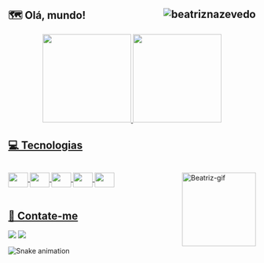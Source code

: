 ## 🗺 Olá, mundo! <img align="right" alt="beatriznazevedo" src="https://komarev.com/ghpvc/?username=beatriznazevedo&color=ff69b4"/>
<div align="center">
  <a href="https://github.com/beatriznazevedo">
  <img height="180em" src="https://github-readme-stats.vercel.app/api?username=beatriznazevedo&show_icons=true&theme=dracula&include_all_commits=true&count_private=true"/>
  <img height="180em" src="https://github-readme-stats.vercel.app/api/top-langs/?username=beatriznazevedo&layout=compact&langs_count=7&theme=dracula"/>
</div>
  
  ## 💻 Tecnologias 
  
<div style="display: inline_block"><br>
   <img align="center" alt"Beatriz-css" height="30" width="40" src="https://cdn.jsdelivr.net/gh/devicons/devicon/icons/css3/css3-original.svg">
   <img align="center" alt"Beatriz-html" height="30" width="40" src="https://cdn.jsdelivr.net/gh/devicons/devicon/icons/html5/html5-original.svg">
   <img align="center" alt"Beatriz-java" height="30" width="40" src="https://cdn.jsdelivr.net/gh/devicons/devicon/icons/java/java-original-wordmark.svg">
   <img align="center" alt"Beatriz-ts" height="30" width="40" src="https://cdn.jsdelivr.net/gh/devicons/devicon/icons/typescript/typescript-original.svg">
   <img align="center" alt"Beatriz-js" height="30" width="40" src="https://cdn.jsdelivr.net/gh/devicons/devicon/icons/javascript/javascript-original.svg">
   <img align="right" alt="Beatriz-gif" height="150" src="https://user-images.githubusercontent.com/94022421/170780058-70a52dad-b011-4e2e-8e41-4fc5b918cd8c.gif">
</div>
<br>
  
 ## 📌 Contate-me 
 
<div>
  <a href="mailto:beatriznazevedo@gmail.com" target="_blank"><img src="https://img.shields.io/badge/Gmail-D14836?style=for-the-badge&logo=gmail&logoColor=white" target="_blank"></a>
  <a href="https://www.linkedin.com/in/beatriznazevedo" target="_blank"><img src="https://img.shields.io/badge/LinkedIn-0077B5?style=for-the-badge&logo=linkedin&logoColor=white" target="_blank"><a>
    
  ![Snake animation](https://github.com/beatriznazevedo/beatriznazevedo/blob/output/github-contribution-grid-snake.svg)
 
 </div>
